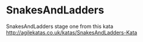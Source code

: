 # SnakesAndLadders
SnakesAndLadders stage one from this kata http://agilekatas.co.uk/katas/SnakesAndLadders-Kata
